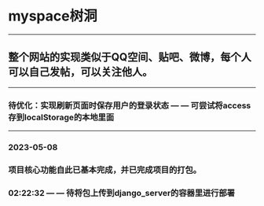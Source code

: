 # myspace树洞
***
## 整个网站的实现类似于QQ空间、贴吧、微博，每个人可以自己发帖，可以关注他人。





***
### 待优化：实现刷新页面时保存用户的登录状态 — — 可尝试将access存到localStorage的本地里面
***
### 2023-05-08   
### 项目核心功能自此已基本完成，并已完成项目的打包。
### 02:22:32  — — 待将包上传到django_server的容器里进行部署  
